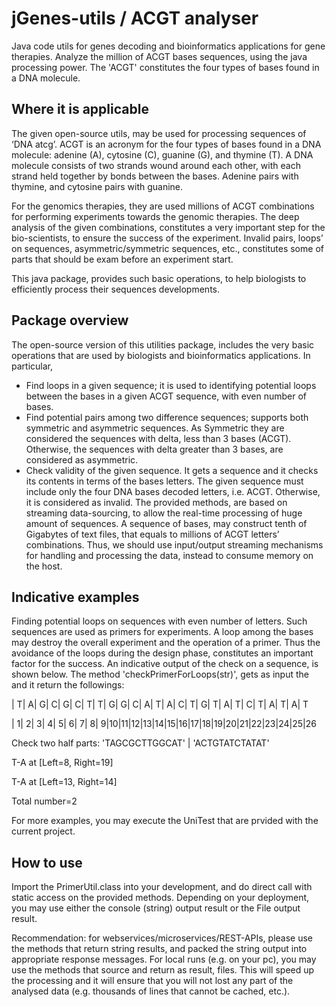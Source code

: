 # jGenes-utils / ACGT analyser
Java code utils for genes decoding and bioinformatics applications for gene therapies. Analyze the million of ACGT bases sequences, using the java processing power. The 'ACGT' constitutes the four types of bases found in a DNA molecule.

## Where it is applicable
The given open-source utils, may be used for processing sequences of ‘DNA atcg’.
ACGT is an acronym for the four types of bases found in a DNA molecule: adenine (A), cytosine (C), guanine (G), and thymine (T). A DNA molecule consists of two strands wound around each other, with each strand held together by bonds between the bases. Adenine pairs with thymine, and cytosine pairs with guanine. 

For the genomics therapies, they are used millions of ACGT combinations for performing experiments towards the genomic therapies. The deep analysis of the given combinations, constitutes a very important step for the bio-scientists, to ensure the success of the experiment. Invalid pairs, loops’ on sequences, asymmetric/symmetric sequences, etc., constitutes some of parts that should be exam before an experiment start. 

This java package, provides such basic operations, to help biologists to efficiently process their sequences developments.

## Package overview
The open-source version of this utilities package, includes the very basic operations that are used by biologists and bioinformatics applications. In particular,
- Find loops in a given sequence; it is used to identifying potential loops between the bases in a given ACGT sequence, with even number of bases.
- Find potential pairs among two difference sequences; supports both symmetric and asymmetric sequences. As Symmetric they are considered the sequences with delta, less than 3 bases (ACGT). Otherwise, the sequences with delta greater than 3 bases, are considered as asymmetric.
- Check validity of the given sequence. It gets a sequence and it checks its contents in terms of the bases letters. The given sequence must include only the four DNA bases decoded letters, i.e. ACGT. Otherwise, it is considered as invalid.
The provided methods, are based on streaming data-sourcing, to allow the real-time processing of huge amount of sequences. A sequence of bases, may construct tenth of Gigabytes of text files, that equals to millions of ACGT letters’ combinations. Thus, we should use input/output streaming mechanisms for handling and processing the data, instead to consume memory on the host.

## Indicative examples
Finding potential loops on sequences with even number of letters. Such sequences are used as primers for experiments. A loop among the bases may destroy the overall experiment and the operation of a primer. Thus the avoidance of the loops during the design phase, constitutes an important factor for the success. An indicative output of the check on a sequence, is shown below. The method 'checkPrimerForLoops(str)', gets as input the and it return the followings:

| T| A| G| C| G| C| T| T| G| G| C| A| T| A| C| T| G| T| A| T| C| T| A| T| A| T

| 1| 2| 3| 4| 5| 6| 7| 8| 9|10|11|12|13|14|15|16|17|18|19|20|21|22|23|24|25|26


Check two half parts: 'TAGCGCTTGGCAT' | 'ACTGTATCTATAT'

T-A at [Left=8, Right=19]

T-A at [Left=13, Right=14]

Total number=2

For more examples, you may execute the UniTest that are prvided with the current project.


## How to use
Import the PrimerUtil.class into your development, and do direct call with static access on the provided methods. Depending on your deployment, you may use either the console (string) output result or the File output result.

Recommendation: for webservices/microservices/REST-APIs, please use the methods that return string results, and packed the string output into appropriate response messages. For local runs (e.g. on your pc), you may use the methods that source and return as result, files. This will speed up the processing and it will ensure that you will not lost any part of the analysed data (e.g. thousands of lines that cannot be cached, etc.).

